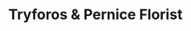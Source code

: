 ---
title: "Tryforos & Pernice Florist"
url: /bronxville/tryforos-und-pernice-florist/
shop: Blumen
---